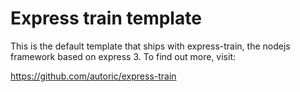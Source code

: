# Express train template

This is the default template that ships with express-train, the nodejs framework
based on express 3. To find out more, visit:

https://github.com/autoric/express-train